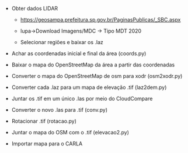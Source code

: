 - Obter dados LIDAR
    
    - https://geosampa.prefeitura.sp.gov.br/PaginasPublicas/_SBC.aspx
    
    - lupa→Download Imagens/MDC → Tipo MDT 2020
    
    - Selecionar regiões e baixar os .laz
    
- Achar as coordenadas inicial e final da área (coords.py)
- Baixar o mapa do OpenStreetMap da área a partir das coordenadas
- Converter o mapa do OpenStreetMap de osm para xodr (osm2xodr.py)
- Converter cada .laz para um mapa de elevação .tif (laz2dem.py)
- Juntar os .tif em um único .las por meio do CloudCompare
- Converter o novo .las para .tif (conv.py)
- Rotacionar .tif (rotacao.py)
- Juntar o mapa do OSM com o .tif (elevacao2.py)
- Importar mapa para o CARLA